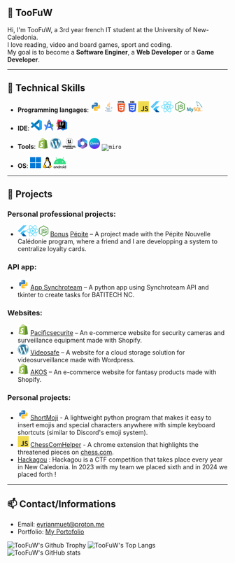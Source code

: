 ## 👋 TooFuW

Hi, I'm TooFuW, a 3rd year french IT student at the University of New-Caledonia.  
I love reading, video and board games, sport and coding.  
My goal is to become a **Software Enginer**, a **Web Developer** or a **Game Developer**.

---

## 🔧 Technical Skills

- **Programming langages**:
<code><img height="25" alt="python" src="https://github.com/TooFuW/TooFuW/blob/main/images/python%20logo.png"></code>
<code><img height="25" alt="java" src="https://github.com/TooFuW/TooFuW/blob/main/images/java%20logo.png"></code>
<code><img height="25" alt="html" src="https://github.com/TooFuW/TooFuW/blob/main/images/html%20logo.png"></code>
<code><img height="25" alt="css" src="https://github.com/TooFuW/TooFuW/blob/main/images/css%20logo.png"></code>
<code><img height="25" alt="javascript" src="https://github.com/TooFuW/TooFuW/blob/main/images/javascript%20logo.png"></code>
<code><img height="25" alt="flutter" src="https://github.com/TooFuW/TooFuW/blob/main/images/flutter%20logo.png"></code>
<code><img height="25" alt="react" src="https://github.com/TooFuW/TooFuW/blob/main/images/react%20logo.svg"></code>
<code><img height="25" alt="nodejs" src="https://github.com/TooFuW/TooFuW/blob/main/images/nodejs%20logo.svg"></code>
<code><img height="25" alt="mysql" src="https://github.com/TooFuW/TooFuW/blob/main/images/mysql%20logo.png"></code>

- **IDE**:
<code><img height="25" alt="vscode" src="https://github.com/TooFuW/TooFuW/blob/main/images/vscode%20logo.png"></code>
<code><img height="25" alt="android studio" src="https://github.com/TooFuW/TooFuW/blob/main/images/android%20studio%20logo.png"></code>
<code><img height="25" alt="intellijidea" src="https://github.com/TooFuW/TooFuW/blob/main/images/intellijidea%20logo.png"></code>

- **Tools**:
<code><img height="25" alt="shopify" src="https://github.com/TooFuW/TooFuW/blob/main/images/shopify%20logo.png"></code>
<code><img height="25" alt="wordpress" src="https://github.com/TooFuW/TooFuW/blob/main/images/wordpress%20logo.png"></code>
<code><img height="25" alt="unreal engine" src="https://github.com/TooFuW/TooFuW/blob/main/images/unreal%20engine%20logo%20black.png"></code>
<code><img height="25" alt="microsoft office" src="https://github.com/TooFuW/TooFuW/blob/main/images/microsoft%20365%20logo.svg"></code>
<code><img height="25" alt="canva" src="https://github.com/TooFuW/TooFuW/blob/main/images/canva%20logo.png"></code>
<code><img height="25" alt="miro" src="https://github.com/TooFuW/TooFuW/blob/main/images/miro%20logo.svg"></code>

- **OS**:
<code><img height="25" alt="windows" src="https://github.com/TooFuW/TooFuW/blob/main/images/windows%20logo.png"></code>
<code><img height="25" alt="linux" src="https://github.com/TooFuW/TooFuW/blob/main/images/linux%20logo.png"></code>
<code><img height="25" alt="android" src="https://github.com/TooFuW/TooFuW/blob/main/images/android%20logo.png"></code>

---

## 🚀 Projects

### Personal professional projects:
- <code><img height="25" alt="flutter" src="https://github.com/TooFuW/TooFuW/blob/main/images/flutter%20logo.png"></code><code><img height="25" alt="react" src="https://github.com/TooFuW/TooFuW/blob/main/images/react%20logo.svg"></code><code><img height="25" alt="nodejs" src="https://github.com/TooFuW/TooFuW/blob/main/images/nodejs%20logo.svg"></code> [Bonus](https://bonus.nc) [Pépite](https://pepite.unc.nc) – A project made with the Pépite Nouvelle Calédonie program, where a friend and I are developping a system to centralize loyalty cards.

### API app:
- <code><img height="25" alt="python" src="https://github.com/TooFuW/TooFuW/blob/main/images/python%20logo.png"></code> [App Synchroteam](https://github.com/TooFuW/Batitech) – A python app using Synchroteam API and tkinter to create tasks for BATITECH NC.

### Websites:
- <code><img height="25" alt="shopify" src="https://github.com/TooFuW/TooFuW/blob/main/images/shopify%20logo.png"></code> [Pacificsecurite](https://pacificsecurite.nc/) – An e-commerce website for security cameras and surveillance equipment made with Shopify.
- <code><img height="25" alt="wordpress" src="https://github.com/TooFuW/TooFuW/blob/main/images/wordpress%20logo.png"></code> [Videosafe](https://videosafe.pacificsecurite.nc/) – A website for a cloud storage solution for videosurveillance made with Wordpress.
- <code><img height="25" alt="shopify" src="https://github.com/TooFuW/TooFuW/blob/main/images/shopify%20logo.png"></code> [AKOS](https://akos.nc/) – An e-commerce website for fantasy products made with Shopify.

### Personal projects:
- <code><img height="25" alt="python" src="https://github.com/TooFuW/TooFuW/blob/main/images/python%20logo.png"></code> [ShortMoji](https://github.com/TooFuW/ShortMoji) - A lightweight python program that makes it easy to insert emojis and special characters anywhere with simple keyboard shortcuts (similar to Discord's emoji system).
- <code><img height="25" alt="javascript" src="https://github.com/TooFuW/TooFuW/blob/main/images/javascript%20logo.png"></code> [ChessComHelper](https://github.com/TooFuW/ChromeExtension_ChessComHelper/) - A chrome extension that highlights the threatened pieces on [chess.com](https://www.chess.com/).
- [Hackagou](https://hackagou.nc/) : Hackagou is a CTF competition that takes place every year in New Caledonia. In 2023 with my team we placed sixth and in 2024 we placed forth !

---

## 📫 Contact/Informations

- Email: [eyrianmuet@proton.me](mailto:eyrianmuet@proton.me)
- Portfolio: [My Portofolio](https://toofuw.github.io)

![TooFuW's Github Trophy](https://github-profile-trophy.vercel.app/?username=TooFuW&column=10&theme=gruvbox&no-frame=true)
![TooFuW's Top Langs](https://github-readme-stats.vercel.app/api/top-langs/?username=TooFuW&layout=donut&theme=transparent)
![TooFuW's GitHub stats](https://github-readme-stats.vercel.app/api?username=TooFuW\&rank_icon=github&show_icons=true&theme=transparent)

